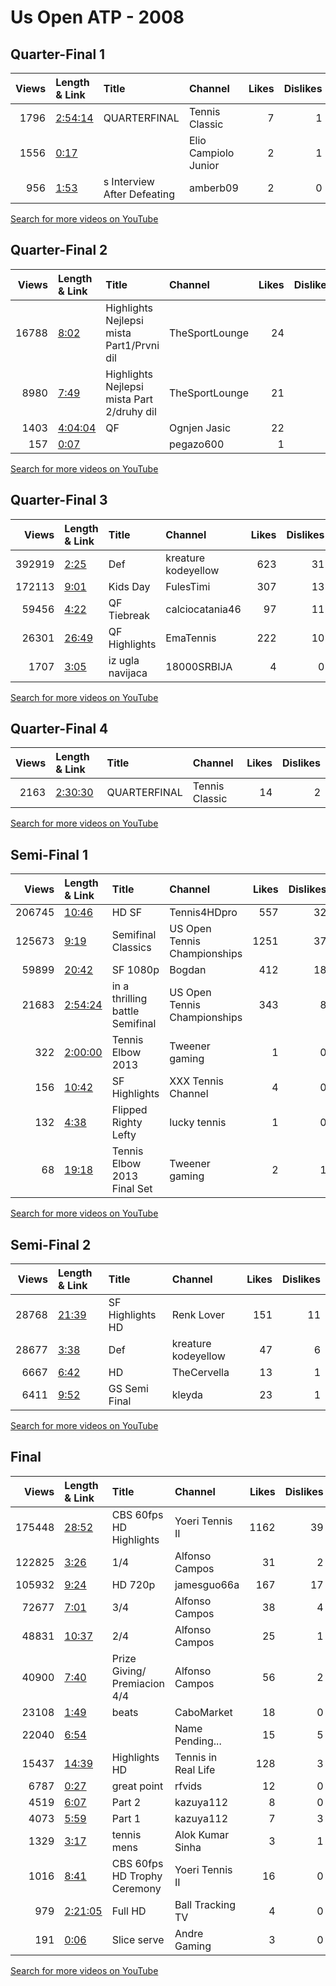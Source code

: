 
# Us Open ATP - 2008
    
## Quarter-Final 1
|   Views | Length & Link                                          | Title                       | Channel              |   Likes |   Dislikes |
|--------:|:-------------------------------------------------------|:----------------------------|:---------------------|--------:|-----------:|
|    1796 | [2:54:14](https://www.youtube.com/watch?v=nuMv4dshynY) | QUARTERFINAL                | Tennis Classic       |       7 |          1 |
|    1556 | [0:17](https://www.youtube.com/watch?v=Si59XNERWs8)    |                             | Elio Campiolo Junior |       2 |          1 |
|     956 | [1:53](https://www.youtube.com/watch?v=_Zeqca122w4)    | s Interview After Defeating | amberb09             |       2 |          0 |

[Search for more videos on YouTube](https://www.youtube.com/results?search_query=%22us+open%22+%22Nadal%22+%22Fish%22+%222008%22+%22highlights%22)     

## Quarter-Final 2
|   Views | Length & Link                                          | Title                                      | Channel        |   Likes |   Dislikes |
|--------:|:-------------------------------------------------------|:-------------------------------------------|:---------------|--------:|-----------:|
|   16788 | [8:02](https://www.youtube.com/watch?v=_zAw4NUuQd8)    | Highlights Nejlepsi mista Part1/Prvni dil  | TheSportLounge |      24 |          0 |
|    8980 | [7:49](https://www.youtube.com/watch?v=H9S3icamHr0)    | Highlights Nejlepsi mista Part 2/druhy dil | TheSportLounge |      21 |          1 |
|    1403 | [4:04:04](https://www.youtube.com/watch?v=iXQiEBX1mGA) | QF                                         | Ognjen Jasic   |      22 |          0 |
|     157 | [0:07](https://www.youtube.com/watch?v=hWPO0S-NHI0)    |                                            | pegazo600      |       1 |          0 |

[Search for more videos on YouTube](https://www.youtube.com/results?search_query=%22us+open%22+%22Murray%22+%22Potro%22+%222008%22+%22highlights%22)     

## Quarter-Final 3
|   Views | Length & Link                                        | Title            | Channel             |   Likes |   Dislikes |
|--------:|:-----------------------------------------------------|:-----------------|:--------------------|--------:|-----------:|
|  392919 | [2:25](https://www.youtube.com/watch?v=jLkZ4GMBOHM)  | Def              | kreature kodeyellow |     623 |         31 |
|  172113 | [9:01](https://www.youtube.com/watch?v=VY69_Epq9YU)  | Kids Day         | FulesTimi           |     307 |         13 |
|   59456 | [4:22](https://www.youtube.com/watch?v=wGh6irO32Kc)  | QF Tiebreak      | calciocatania46     |      97 |         11 |
|   26301 | [26:49](https://www.youtube.com/watch?v=87ipr3US2NY) | QF Highlights    | EmaTennis           |     222 |         10 |
|    1707 | [3:05](https://www.youtube.com/watch?v=NsOZWtr8-7o)  | iz ugla navijaca | 18000SRBIJA         |       4 |          0 |

[Search for more videos on YouTube](https://www.youtube.com/results?search_query=%22us+open%22+%22Djokovic%22+%22Roddick%22+%222008%22+%22highlights%22)     

## Quarter-Final 4
|   Views | Length & Link                                          | Title        | Channel        |   Likes |   Dislikes |
|--------:|:-------------------------------------------------------|:-------------|:---------------|--------:|-----------:|
|    2163 | [2:30:30](https://www.youtube.com/watch?v=mBYCS3yBRlU) | QUARTERFINAL | Tennis Classic |      14 |          2 |

[Search for more videos on YouTube](https://www.youtube.com/results?search_query=%22us+open%22+%22Federer%22+%22Muller%22+%222008%22+%22highlights%22)     

## Semi-Final 1
|   Views | Length & Link                                          | Title                              | Channel                      |   Likes |   Dislikes |
|--------:|:-------------------------------------------------------|:-----------------------------------|:-----------------------------|--------:|-----------:|
|  206745 | [10:46](https://www.youtube.com/watch?v=INUnajp6e8c)   | HD   SF                            | Tennis4HDpro                 |     557 |         32 |
|  125673 | [9:19](https://www.youtube.com/watch?v=kd1t75TU8ps)    | Semifinal   Classics               | US Open Tennis Championships |    1251 |         37 |
|   59899 | [20:42](https://www.youtube.com/watch?v=ev9oat3dRUw)   | SF    1080p                        | Bogdan                       |     412 |         18 |
|   21683 | [2:54:24](https://www.youtube.com/watch?v=WEEHilp73yg) | in a thrilling battle    Semifinal | US Open Tennis Championships |     343 |          8 |
|     322 | [2:00:00](https://www.youtube.com/watch?v=S7ptSfCXvz4) | Tennis Elbow 2013                  | Tweener gaming               |       1 |          0 |
|     156 | [10:42](https://www.youtube.com/watch?v=FZMFP0Ts8So)   | SF Highlights                      | XXX Tennis Channel           |       4 |          0 |
|     132 | [4:38](https://www.youtube.com/watch?v=mg-L7zXiELc)    | Flipped  Righty  Lefty             | lucky tennis                 |       1 |          0 |
|      68 | [19:18](https://www.youtube.com/watch?v=5puYJLaxVtA)   | Tennis Elbow 2013     Final Set    | Tweener gaming               |       2 |          1 |

[Search for more videos on YouTube](https://www.youtube.com/results?search_query=%22us+open%22+%22Murray%22+%22Nadal%22+%222008%22+%22highlights%22)     

## Semi-Final 2
|   Views | Length & Link                                        | Title            | Channel             |   Likes |   Dislikes |
|--------:|:-----------------------------------------------------|:-----------------|:--------------------|--------:|-----------:|
|   28768 | [21:39](https://www.youtube.com/watch?v=5BN_EVhOFpA) | SF Highlights HD | Renk Lover          |     151 |         11 |
|   28677 | [3:38](https://www.youtube.com/watch?v=K3zRU4cV1U8)  | Def              | kreature kodeyellow |      47 |          6 |
|    6667 | [6:42](https://www.youtube.com/watch?v=cKHYkuKFhU0)  | HD               | TheCervella         |      13 |          1 |
|    6411 | [9:52](https://www.youtube.com/watch?v=odjxa7DKZRE)  | GS    Semi Final | kleyda              |      23 |          1 |

[Search for more videos on YouTube](https://www.youtube.com/results?search_query=%22us+open%22+%22Federer%22+%22Djokovic%22+%222008%22+%22highlights%22)     

## Final
|   Views | Length & Link                                          | Title                             | Channel             |   Likes |   Dislikes |
|--------:|:-------------------------------------------------------|:----------------------------------|:--------------------|--------:|-----------:|
|  175448 | [28:52](https://www.youtube.com/watch?v=kRJ2TG3XXQ4)   | CBS       60fps HD Highlights     | Yoeri Tennis II     |    1162 |         39 |
|  122825 | [3:26](https://www.youtube.com/watch?v=EwCDdK1iEuo)    | 1/4                               | Alfonso Campos      |      31 |          2 |
|  105932 | [9:24](https://www.youtube.com/watch?v=SIiSN1SCZyc)    | HD 720p                           | jamesguo66a         |     167 |         17 |
|   72677 | [7:01](https://www.youtube.com/watch?v=Z7rqBdNct-A)    | 3/4                               | Alfonso Campos      |      38 |          4 |
|   48831 | [10:37](https://www.youtube.com/watch?v=O8xkkVOcNxM)   | 2/4                               | Alfonso Campos      |      25 |          1 |
|   40900 | [7:40](https://www.youtube.com/watch?v=TT512xRuCu4)    | Prize Giving/ Premiacion 4/4      | Alfonso Campos      |      56 |          2 |
|   23108 | [1:49](https://www.youtube.com/watch?v=CIJbvsZjXjI)    | beats                             | CaboMarket          |      18 |          0 |
|   22040 | [6:54](https://www.youtube.com/watch?v=A7LYjAYirKs)    |                                   | Name Pending...     |      15 |          5 |
|   15437 | [14:39](https://www.youtube.com/watch?v=L_ekjQzlwDo)   | Highlights HD                     | Tennis in Real Life |     128 |          3 |
|    6787 | [0:27](https://www.youtube.com/watch?v=uLl3Q79k7Rk)    | great point                       | rfvids              |      12 |          0 |
|    4519 | [6:07](https://www.youtube.com/watch?v=5teJoAPMLz8)    | Part 2                            | kazuya112           |       8 |          0 |
|    4073 | [5:59](https://www.youtube.com/watch?v=2nqRs2QNbNI)    | Part 1                            | kazuya112           |       7 |          3 |
|    1329 | [3:17](https://www.youtube.com/watch?v=SPYnQogPAww)    | tennis mens                       | Alok Kumar Sinha    |       3 |          1 |
|    1016 | [8:41](https://www.youtube.com/watch?v=0uGHXzUYGtM)    | CBS      60fps HD Trophy Ceremony | Yoeri Tennis II     |      16 |          0 |
|     979 | [2:21:05](https://www.youtube.com/watch?v=BEyKQ3vvDVI) | Full HD                           | Ball Tracking TV    |       4 |          0 |
|     191 | [0:06](https://www.youtube.com/watch?v=EDOxbD0saPM)    | Slice serve                       | Andre Gaming        |       3 |          0 |

[Search for more videos on YouTube](https://www.youtube.com/results?search_query=%22us+open%22+%22Federer%22+%22Murray%22+%222008%22+%22highlights%22)     
